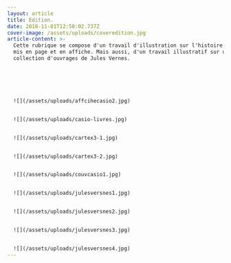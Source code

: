 ```yaml
---
layout: article
title: Edition.
date: 2018-11-01T12:58:02.737Z
cover-image: /assets/uploads/coveredition.jpg
article-content: >-
  Cette rubrique se compose d'un travail d'illustration sur l'histoire de Casio,
  mis en page et en affiche. Mais aussi, d'un travail illustratif sur une
  collection d'ouvrages de Jules Vernes. 






  ![](/assets/uploads/affcihecasio2.jpg)


  ![](/assets/uploads/casio-livres.jpg)


  ![](/assets/uploads/cartex3-1.jpg)


  ![](/assets/uploads/cartex3-2.jpg)


  ![](/assets/uploads/couvcasio1.jpg)


  ![](/assets/uploads/julesversnes1.jpg)


  ![](/assets/uploads/julesversnes2.jpg)


  ![](/assets/uploads/julesversnes3.jpg)


  ![](/assets/uploads/julesversnes4.jpg)
---
```


